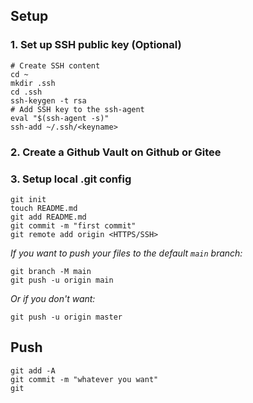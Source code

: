 ## Setup
### 1. Set up SSH public key (Optional)
``` shell
# Create SSH content
cd ~
mkdir .ssh
cd .ssh
ssh-keygen -t rsa
# Add SSH key to the ssh-agent
eval "$(ssh-agent -s)"
ssh-add ~/.ssh/<keyname>
```
### 2. Create a Github Vault on Github or Gitee
### 3. Setup local .git config
```shell
git init
touch README.md
git add README.md
git commit -m "first commit"
git remote add origin <HTTPS/SSH>
```
*If you want to push your files to the default `main` branch:*
``` shell
git branch -M main
git push -u origin main
```
*Or if you don't want:*
``` Shell
git push -u origin master
```

## Push
```Shell
git add -A
git commit -m "whatever you want"
git 
```
